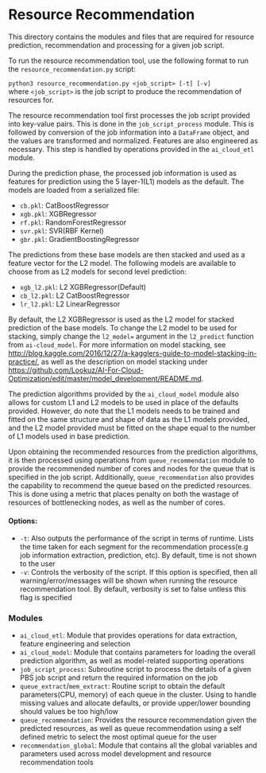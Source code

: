 # Resource Recommendation

 This directory contains the modules and files that are required for resource prediction, recommendation and processing for a given job script.

 To run the resource recommendation tool, use the following format to run the `resource_recommendation.py` script:<br>

 `python3 resource_recommendation.py <job_script> [-t] [-v]`<br>
 where `<job_script>` is the job script to produce the recommendation of resources for.

 The resource recommendation tool first processes the job script provided into key-value pairs. This is done in the `job_script_process` module. This is followed by conversion of the job information into a `DataFrame` object, and the values are transformed and normalized. Features are also engineered as necessary. This step is handled by operations provided in the `ai_cloud_etl` module.

 During the prediction phase, the processed job information is used as features for prediction using the 5 layer-1(L1) models as the default. The models are loaded from a serialized file:

 - `cb.pkl`: CatBoostRegressor 
 - `xgb.pkl`: XGBRegressor 
 - `rf.pkl`: RandomForestRegressor
 - `svr.pkl`: SVR(RBF Kernel)
 - `gbr.pkl`: GradientBoostingRegressor

 The predictions from these base models are then stacked and used as a feature vector for the L2 model. The following models are available to choose from as L2 models for second level prediction:

 - `xgb_l2.pkl`: L2 XGBRegressor(Default)
 - `cb_l2.pkl`: L2 CatBoostRegressor
 - `lr_l2.pkl`: L2 LinearRegressor

 By default, the L2 XGBRegressor is used as the L2 model for stacked prediction of the base models. To change the L2 model to be used for stacking, simply change the `l2_model=` argument in the `l2_predict` function from `ai-cloud_model`. For more information on model stacking, see http://blog.kaggle.com/2016/12/27/a-kagglers-guide-to-model-stacking-in-practice/, as well as the description on model stacking under https://github.com/Lookuz/AI-For-Cloud-Optimization/edit/master/model_development/README.md.

 The prediction algorithms provided by the `ai_cloud_model` module also allows for custom L1 and L2 models to be used in place of the defaults provided. However, do note that the L1 models needs to be trained and fitted on the same structure and shape of data as the L1 models provided, and the L2 model provided must be fitted on the shape equal to the number of L1 models used in base prediction. 

 Upon obtaining the recommended resources from the prediction algorithms, it is then processed using operations from `queue_recommendation` module to provide the recommended number of cores and nodes for the queue that is specified in the job script. Additionally, `queue_recommendation` also provides the capability to recommend the queue based on the predicted resources. This is done using a metric that places penalty on both the wastage of resources of bottlenecking nodes, as well as the number of cores.


 #### Options:
 - `-t`: Also outputs the performance of the script in terms of runtime. Lists the time taken for each segment for the recommendation process(e.g job information extraction, prediction, etc). By default, time is not shown to the user
 - `-v`: Controls the verbosity of the script. If this option is specified, then all warning/error/messages will be shown when running the resource recommendation tool. By default, verbosity is set to false untless this flag is specified

 ### Modules
 - `ai_cloud_etl`: Module that provides operations for data extraction, feature engineering and selection
- `ai_cloud_model`: Module that contains parameters for loading the overall prediction algorithm, as well as model-related supporting operations
- `job_script_process`: Subroutine script to process the details of a given PBS job script and return the required information on the job
- `queue_extract`/`mem_extract`: Routine script to obtain the default parameters(CPU, memory) of each queue in the cluster. Using to handle missing values and allocate defaults, or provide upper/lower bounding should values be too high/low
- `queue_recommendation`: Provides the resource recommendation given the predicted resources, as well as queue recommendation using a self defined metric to select the most optimal queue for the user
- `recommendation_global`: Module that contains all the global variables and parameters used across model development and resource recommendation tools
